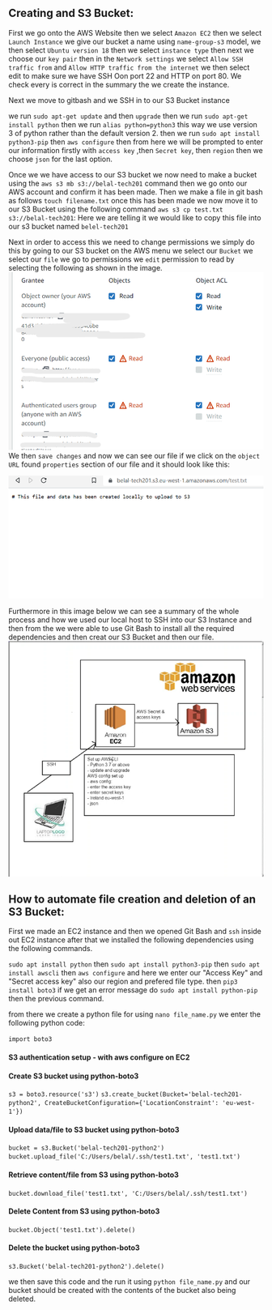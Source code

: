 ## Creating and S3 Bucket:

First we go onto the AWS Website then we select `Amazon EC2` then we select `Launch Instance` we give our bucket a name using `name-group-s3` model, we then select `Ubuntu version 18` then we select `instance type` then next we choose our `key pair` then in the `Network settings` we select `Allow SSH traffic from` and `Allow HTTP traffic from the internet` we then select edit to make sure we have SSH Oon port 22 and HTTP on port 80. 
We check every is correct in the summary the we create the instance.

Next we move to gitbash and we SSH in to our S3 Bucket instance

we run `sudo apt-get update` and then `upgrade` then we run `sudo apt-get install python` then we run `alias python=python3` this way we use version 3 of python rather than the default version 2.
then we run `sudo apt install python3-pip` then `aws configure` then from here we will be prompted to enter our information firstly with `access key` ,then `Secret key`, then `region` then we choose `json` for the last option.

Once we we have access to our S3 bucket we now need to make a bucket using the `aws s3 mb s3://belal-tech201` command then we go onto our AWS account and confirm it has been made. Then we make a file in git bash as follows `touch filename.txt` once this has been made we now move it to our S3 Bucket using the following command `aws s3 cp test.txt s3://belal-tech201`: Here we are telling it we would like to copy this file into our s3 bucket named `belel-tech201` 

Next in order to access this we need to change permissions we simply do this by going to our S3 bucket on the AWS menu we select our `Bucket` we select our `file` we go to permissions we `edit` permission to read by selecting the following as shown in the image.
![Alt text](../images/permissions.png)
We then `save changes` and now we can see our file if we click on the `object URL` found `properties` section of our file and it should look like this:

![Alt text](../images/s3%20file%20URL.png)



Furthermore in this image below we can see a summary of the whole process and how we used our local host to SSH into our S3 Instance and then from the we were able to use Git Bash to install all the required dependencies and then creat our S3 Bucket and then our file.
![Alt text](../images/s3%20diagram.png)



## How to automate file creation and deletion of an S3 Bucket:

First we made an EC2 instance and then we opened Git Bash and `ssh` inside out EC2 instance after that we installed the following dependencies using the following commands.

`sudo apt install python`
then
`sudo apt install python3-pip`
then
`sudo apt install awscli`
then
`aws configure` and here we enter our "Access Key" and "Secret access key" also our region and prefered file type.
then
`pip3 install boto3` if we get an error message do `sudo apt install python-pip` then the previous command.

from there we create a python file for using `nano file_name.py` we enter the following python code:

`import boto3`

#### S3 authentication setup - with aws configure on EC2

#### Create S3 bucket using python-boto3
`s3 = boto3.resource('s3')`
`s3.create_bucket(Bucket='belal-tech201-python2', CreateBucketConfiguration={'LocationConstraint': 'eu-west-1'})`

#### Upload data/file to S3 bucket using python-boto3
`bucket = s3.Bucket('belal-tech201-python2')`
`bucket.upload_file('C:/Users/belal/.ssh/test1.txt', 'test1.txt')`

#### Retrieve content/file from S3 using python-boto3
`bucket.download_file('test1.txt', 'C:/Users/belal/.ssh/test1.txt')`

#### Delete Content from S3 using python-boto3
`bucket.Object('test1.txt').delete()`



#### Delete the bucket using python-boto3
`s3.Bucket('belal-tech201-python2').delete()`

we then save this code and the run it using `python file_name.py` and our bucket should be created with the contents of the bucket also being deleted.

